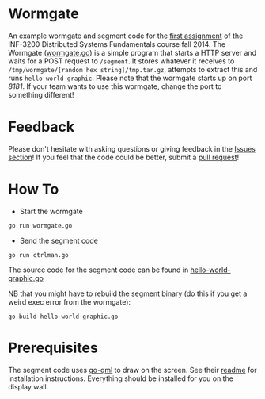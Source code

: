 # Wormgate
An example wormgate and segment code for the [first assignment](https://github.com/uit-inf-3200/Project-1) of the INF-3200
Distributed Systems Fundamentals course fall 2014. The Wormgate ([wormgate.go](https://github.com/uit-inf-3200/Wormgate/blob/master/wormgate.go)) is
a simple program that starts a HTTP server and waits for a POST request to
```/segment```. It stores whatever it receives to ```/tmp/wormgate/[random hex string]/tmp.tar.gz```,
attempts to extract this and runs ```hello-world-graphic```. Please note that the wormgate starts up on port *8181*. If your team wants to use this wormgate, change the port to something different!  

# Feedback
Please don't hesitate with asking questions or giving feedback in the [Issues section](https://github.com/uit-inf-3200/Wormgate/issues)! If you feel that the code could be better, submit a [pull request](https://help.github.com/articles/using-pull-requests)! 

# How To

- Start the wormgate

``` 
go run wormgate.go
``` 

- Send the segment code

```
go run ctrlman.go
```

The source code for the segment code can be found in [hello-world-graphic.go](https://github.com/uit-inf-3200/Wormgate/blob/master/hello-world-graphic.go)

NB that you might have to rebuild the segment binary (do this if you get a weird exec error from the wormgate):

```
go build hello-world-graphic.go
```

# Prerequisites
The segment code uses [go-qml](https://github.com/go-qml/qml) to draw on the screen. See their [readme](https://github.com/go-qml/qml/blob/v1/README.md) for installation instructions. Everything should be installed for you on the display wall. 
